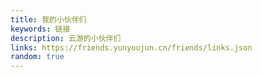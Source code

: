 ```yaml
---
title: 我的小伙伴们
keywords: 链接
description: 云游的小伙伴们
links: https://friends.yunyoujun.cn/friends/links.json
random: true
---
```


<YunLinks :links="frontmatter.links" :random="frontmatter.random" />
